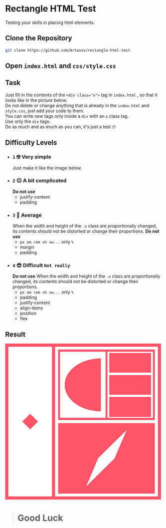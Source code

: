 # Rectangle HTML Test
Testing your skills in placing html elements.

## Clone the Repository
   ```sh
   git clone https://github.com/Artasov/rectangle-html-test
   ```
   
## Open `index.html` and `css/style.css`

## Task
   Just fill in the contents of the `<div class="o">` tag 
   in `index.html` , so that it looks like in the picture below.<br>
   Do not delete or change anything that is already in the 
   `index.html` and `style.css`, just add your code to them.<br>
   You can write new tags only inside a `div` with an `o` class tag.<br>
   Use only the `div` tags. <br>
   Do as much and as much as you can, it's just a test *🙄*
## Difficulty Levels
  * ### `1` 🤓 Very simple
     Just make it like the image below.
  * ### `2` 😐 A bit complicated
     **Do not use**
     * justify-content
     * padding
  * ### `3` 🧐 Average
     When the width and height of the `.o` class are proportionally changed,
     its contents should not be distorted or change their proportions. 
     **Do not use**
     * `px em rem vh vw...` only `%`
     * margin
     * padding
  * ### `4` 😎 Difficult `Not really`
     **Do not use**
     When the width and height of the `.o` class are proportionally changed,
     its contents should not be distorted or change their proportions.
     * `px em rem vh vw...` only `%`
     * padding
     * justify-content
     * align-items
     * position
     * flex

## Result
![](img/result.png)

> # Good Luck
